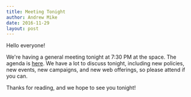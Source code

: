 ```yaml
---
title: Meeting Tonight
author: Andrew Mike
date: 2016-11-29
layout: post
---
```


Hello everyone! 

We're having a general meeting tonight at 7:30 PM at the space. The agenda is [here](https://wiki.hacksburg.org/meetings:2016-11-29_general_meeting). We have a lot to discuss tonight, including new policies, new events, new campaigns, and new web offerings, so please attend if you can.

Thanks for reading, and we hope to see you tonight!
